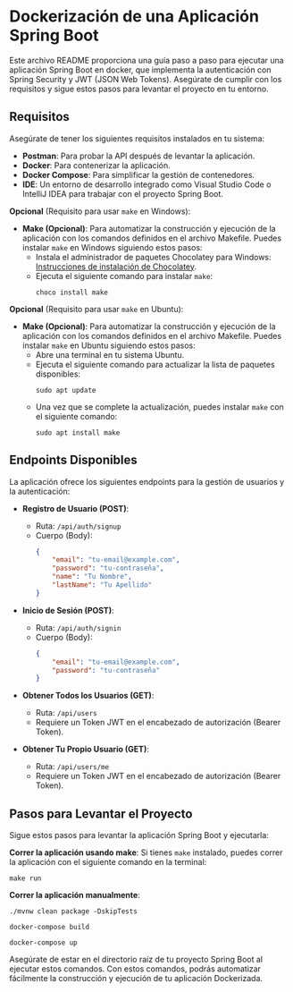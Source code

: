 # Dockerización de una Aplicación Spring Boot

Este archivo README proporciona una guía paso a paso para ejecutar una aplicación Spring Boot en docker, que implementa la autenticación con Spring Security y JWT (JSON Web Tokens). Asegúrate de cumplir con los requisitos y sigue estos pasos para levantar el proyecto en tu entorno.

## Requisitos

Asegúrate de tener los siguientes requisitos instalados en tu sistema:

- **Postman**: Para probar la API después de levantar la aplicación.
- **Docker**: Para contenerizar la aplicación.
- **Docker Compose**: Para simplificar la gestión de contenedores.
- **IDE**: Un entorno de desarrollo integrado como Visual Studio Code o IntelliJ IDEA para trabajar con el proyecto Spring Boot.

**Opcional** (Requisito para usar `make` en Windows):

- **Make (Opcional)**: Para automatizar la construcción y ejecución de la aplicación con los comandos definidos en el archivo Makefile. Puedes instalar `make` en Windows siguiendo estos pasos:
    - Instala el administrador de paquetes Chocolatey para Windows: [Instrucciones de instalación de Chocolatey](https://chocolatey.org/install).
    - Ejecuta el siguiente comando para instalar `make`:
      ```shell
      choco install make
      ```

**Opcional** (Requisito para usar `make` en Ubuntu):

- **Make (Opcional)**: Para automatizar la construcción y ejecución de la aplicación con los comandos definidos en el archivo Makefile. Puedes instalar `make` en Ubuntu siguiendo estos pasos:
    - Abre una terminal en tu sistema Ubuntu.
    - Ejecuta el siguiente comando para actualizar la lista de paquetes disponibles:
      ```shell
      sudo apt update
      ```
    - Una vez que se complete la actualización, puedes instalar `make` con el siguiente comando:
      ```shell
      sudo apt install make
      ```

## Endpoints Disponibles

La aplicación ofrece los siguientes endpoints para la gestión de usuarios y la autenticación:

- **Registro de Usuario (POST)**:
    - Ruta: `/api/auth/signup`
    - Cuerpo (Body):
        ```json
        {
            "email": "tu-email@example.com",
            "password": "tu-contraseña",
            "name": "Tu Nombre",
            "lastName": "Tu Apellido"
        }
        ```

- **Inicio de Sesión (POST)**:
    - Ruta: `/api/auth/signin`
    - Cuerpo (Body):
        ```json
        {
            "email": "tu-email@example.com",
            "password": "tu-contraseña"
        }
        ```

- **Obtener Todos los Usuarios (GET)**:
    - Ruta: `/api/users`
    - Requiere un Token JWT en el encabezado de autorización (Bearer Token).

- **Obtener Tu Propio Usuario (GET)**:
    - Ruta: `/api/users/me`
    - Requiere un Token JWT en el encabezado de autorización (Bearer Token).

## Pasos para Levantar el Proyecto

Sigue estos pasos para levantar la aplicación Spring Boot y ejecutarla:

**Correr la aplicación usando make**:
   Si tienes `make` instalado, puedes correr la aplicación con el siguiente comando en la terminal:

   ```shell
   make run
   ```
**Correr la aplicación manualmente**:
  ```shell
  ./mvnw clean package -DskipTests
  ```

  ```shell
  docker-compose build
  ```

  ```shell
  docker-compose up
  ```

Asegúrate de estar en el directorio raíz de tu proyecto Spring Boot al ejecutar estos comandos. Con estos comandos, podrás automatizar fácilmente la construcción y ejecución de tu aplicación Dockerizada.
